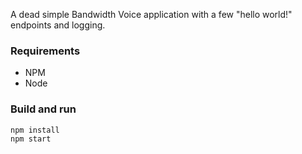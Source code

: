 A dead simple Bandwidth Voice application with a few "hello world!" endpoints and logging.

### Requirements

- NPM
- Node

### Build and run

```shell
npm install
npm start
```

